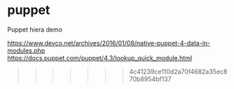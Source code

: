 # puppet
Puppet hiera demo


https://www.devco.net/archives/2016/01/08/native-puppet-4-data-in-modules.php
https://docs.puppet.com/puppet/4.3/lookup_quick_module.html
>>>>>>> 4c41239ce110d2a70f4682a35ec870b8954bf137
